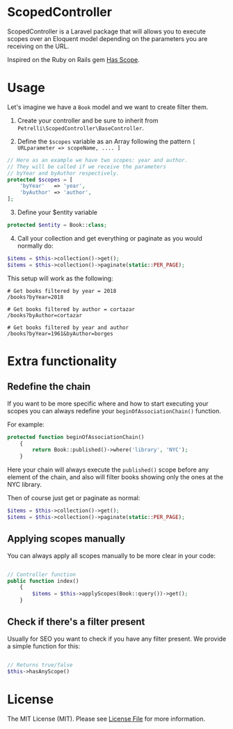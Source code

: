 # ScopedController

ScopedController is a Laravel package that will allows you to execute scopes over an Eloquent model depending on the parameters you are receiving on the URL.

Inspired on the Ruby on Rails gem [Has Scope](https://github.com/plataformatec/has_scope).


# Usage

Let's imagine we have a `Book` model and we want to create filter them.

1. Create your controller and be sure to inherit from `Petrelli\ScopedController\BaseController`.

2. Define the `$scopes` variable as an Array following the pattern `[ URLparameter => scopeName, .... ]`

```php
// Here as an example we have two scopes: year and author.
// They will be called if we receive the parameters
// byYear and byAuthor respectively.
protected $scopes = [
    'byYear'   => 'year',
    'byAuthor' => 'author',
];
```

3. Define your $entity variable

```php
protected $entity = Book::class;
```

4. Call your collection and get everything or paginate as you would normally do:

```php
$items = $this->collection()->get();
$items = $this->collection()->paginate(static::PER_PAGE);

```

This setup will work as the following:

```
# Get books filtered by year = 2018
/books?byYear=2018

# Get books filtered by author = cortazar
/books?byAuthor=cortazar

# Get books filtered by year and author
/books?byYear=1961&byAuthor=borges

```

# Extra functionality

## Redefine the chain

If you want to be more specific where and how to start executing your scopes you can always redefine your `beginOfAssociationChain()` function.


For example:


```php
protected function beginOfAssociationChain()
    {
        return Book::published()->where('library', 'NYC');
    }
```

Here your chain will always execute the `published()` scope before any element of the chain, and also will filter books showing only the ones at the NYC library.

Then of course just get or paginate as normal:

```php
$items = $this->collection()->get();
$items = $this->collection()->paginate(static::PER_PAGE);

```

## Applying scopes manually

You can always apply all scopes manually to be more clear in your code:

```php

// Controller function
public function index()
    {
        $items = $this->applyScopes(Book::query())->get();
    }

```

## Check if there's a filter present

Usually for SEO you want to check if you have any filter present. We provide a simple function for this:

```php

// Returns true/false
$this->hasAnyScope()

```


# License

The MIT License (MIT). Please see [License File](LICENSE.md) for more information.
